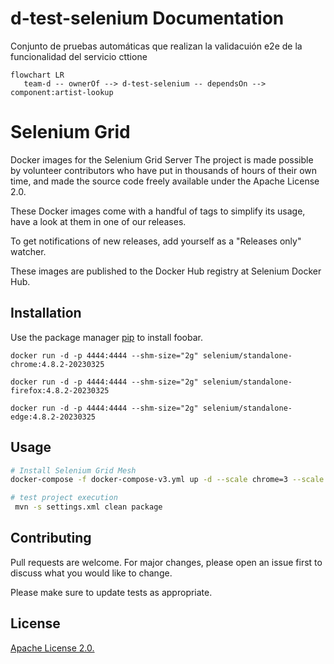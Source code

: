 # d-test-selenium Documentation

Conjunto de pruebas automáticas que realizan la validacuión e2e de la funcionalidad del servicio cttione

```mermaid
flowchart LR
   team-d -- ownerOf --> d-test-selenium -- dependsOn --> component:artist-lookup
```

# Selenium Grid

Docker images for the Selenium Grid Server
The project is made possible by volunteer contributors who have put in thousands of hours of their own time, and made the source code freely available under the Apache License 2.0.

These Docker images come with a handful of tags to simplify its usage, have a look at them in one of our releases.

To get notifications of new releases, add yourself as a "Releases only" watcher.

These images are published to the Docker Hub registry at Selenium Docker Hub.

## Installation

Use the package manager [pip](https://pip.pypa.io/en/stable/) to install foobar.

```chrome
docker run -d -p 4444:4444 --shm-size="2g" selenium/standalone-chrome:4.8.2-20230325
```
```firefox
docker run -d -p 4444:4444 --shm-size="2g" selenium/standalone-firefox:4.8.2-20230325
```
```edge
docker run -d -p 4444:4444 --shm-size="2g" selenium/standalone-edge:4.8.2-20230325
```

## Usage

```bash
# Install Selenium Grid Mesh
docker-compose -f docker-compose-v3.yml up -d --scale chrome=3 --scale firefox=2 --scale edge=1

# test project execution
 mvn -s settings.xml clean package

```

## Contributing

Pull requests are welcome. For major changes, please open an issue first
to discuss what you would like to change.

Please make sure to update tests as appropriate.

## License

[ Apache License 2.0.](https://choosealicense.com/licenses/mit/)
